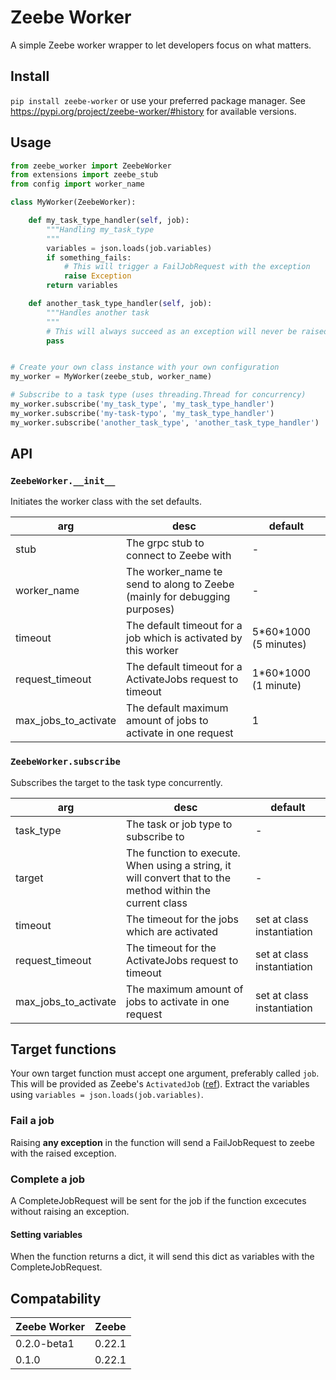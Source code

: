 # Zeebe Worker
A simple Zeebe worker wrapper to let developers focus on what matters.

## Install
`pip install zeebe-worker` or use your preferred package manager.
See https://pypi.org/project/zeebe-worker/#history for available versions.

## Usage
```python
from zeebe_worker import ZeebeWorker
from extensions import zeebe_stub
from config import worker_name

class MyWorker(ZeebeWorker):

    def my_task_type_handler(self, job):
        """Handling my_task_type
        """
        variables = json.loads(job.variables)
        if something_fails:
            # This will trigger a FailJobRequest with the exception
            raise Exception
        return variables

    def another_task_type_handler(self, job):
        """Handles another task
        """
        # This will always succeed as an exception will never be raised
        pass


# Create your own class instance with your own configuration
my_worker = MyWorker(zeebe_stub, worker_name)

# Subscribe to a task type (uses threading.Thread for concurrency)
my_worker.subscribe('my_task_type', 'my_task_type_handler')
my_worker.subscribe('my-task-typo', 'my_task_type_handler')
my_worker.subscribe('another_task_type', 'another_task_type_handler')
```

## API
### `ZeebeWorker.__init__`
Initiates the worker class with the set defaults.

| arg | desc | default |
| --- | ---- | ------- |
| stub | The grpc stub to connect to Zeebe with | - |
| worker_name | The worker_name te send to along to Zeebe (mainly for debugging purposes) | - |
| timeout | The default timeout for a job which is activated by this worker | 5\*60\*1000 (5 minutes) |
| request_timeout | The default timeout for a ActivateJobs request to timeout | 1\*60\*1000 (1 minute) |
| max_jobs_to_activate | The default maximum amount of jobs to activate in one request | 1 |

### `ZeebeWorker.subscribe`
Subscribes the target to the task type concurrently.

| arg | desc | default |
| --- | ---- | ------- |
| task_type | The task or job type to subscribe to | - |
| target | The function to execute. When using a string, it will convert that to the method within the current class | - |
| timeout | The timeout for the jobs which are activated | set at class instantiation |
| request_timeout | The timeout for the ActivateJobs request to timeout | set at class instantiation |
| max_jobs_to_activate | The maximum amount of jobs to activate in one request | set at class instantiation |

## Target functions
Your own target function must accept one argument, preferably called `job`. This will be provided
as Zeebe's `ActivatedJob` ([ref](https://docs.zeebe.io/reference/grpc.html#output-activatejobsresponse)).
Extract the variables using `variables = json.loads(job.variables)`.

### Fail a job
Raising **any exception** in the function will send a FailJobRequest to zeebe with the raised exception.

### Complete a job
A CompleteJobRequest will be sent for the job if the function excecutes without raising an exception.

#### Setting variables
When the function returns a dict, it will send this dict as variables with the CompleteJobRequest.

## Compatability

| Zeebe Worker | Zeebe |
| --- | --- |
| 0.2.0-beta1 | 0.22.1 |
| 0.1.0 | 0.22.1 |
